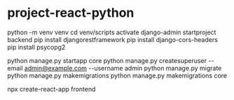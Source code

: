 # project-react-python
 
python -m venv venv
cd venv/scripts
activate
django-admin startproject backend
pip install djangorestframework
pip install django-cors-headers
pip install psycopg2

python manage.py startapp core
python manage.py createsuperuser --email admin@example.com --username admin
python manage.py migrate
python manage.py makemigrations
python manage.py makemigrations core

npx create-react-app frontend